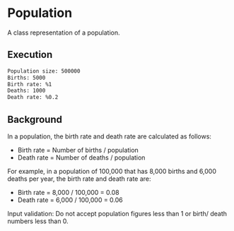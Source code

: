 # Population

A class representation of a population.

## Execution

```bash
Population size: 500000
Births: 5000
Birth rate: %1
Deaths: 1000
Death rate: %0.2
```

## Background

In a population, the birth rate and death rate are calculated as follows:

- Birth rate = Number of births / population
- Death rate = Number of deaths / population

For example, in a population of 100,000 that has 8,000 births and 6,000
deaths per year, the birth rate and death rate are:

- Birth rate = 8,000 / 100,000 = 0.08
- Death rate = 6,000 / 100,000 = 0.06

Input validation: Do not accept population figures less than 1 or birth/ death
numbers less than 0.
